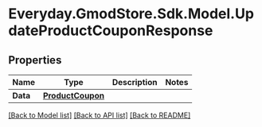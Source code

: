 # Everyday.GmodStore.Sdk.Model.UpdateProductCouponResponse

## Properties

Name | Type | Description | Notes
------------ | ------------- | ------------- | -------------
**Data** | [**ProductCoupon**](ProductCoupon.md) |  | 

[[Back to Model list]](../README.md#documentation-for-models) [[Back to API list]](../README.md#documentation-for-api-endpoints) [[Back to README]](../README.md)

